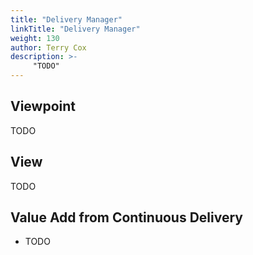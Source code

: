 ```yaml
---
title: "Delivery Manager"
linkTitle: "Delivery Manager"
weight: 130
author: Terry Cox
description: >-
     "TODO"
---
```

## Viewpoint
TODO

## View
TODO

## Value Add from Continuous Delivery

- TODO
